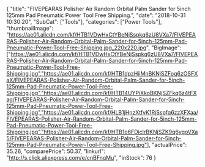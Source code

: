 {
	"title": "FIVEPEARAS Polisher Air Random Orbital Palm Sander for 5inch 125mm Pad Pneumatic Power Tool Free Shipping.",
	"date": "2018-10-31 10:30:20",
	"SubCat": ["Tools"],
	"categories": ["Power Tools"],
	"thumbnailImage": "https://ae01.alicdn.com/kf/HTB1VDwHxCtYBeNjSspkq6zU8VXa7/FIVEPEARAS-Polisher-Air-Random-Orbital-Palm-Sander-for-5inch-125mm-Pad-Pneumatic-Power-Tool-Free-Shipping.jpg_220x220.jpg",
	"BigImage": ["https://ae01.alicdn.com/kf/HTB1VDwHxCtYBeNjSspkq6zU8VXa7/FIVEPEARAS-Polisher-Air-Random-Orbital-Palm-Sander-for-5inch-125mm-Pad-Pneumatic-Power-Tool-Free-Shipping.jpg","https://ae01.alicdn.com/kf/HTB1dpzHiiMnBKNjSZFoq6zOSFXaX/FIVEPEARAS-Polisher-Air-Random-Orbital-Palm-Sander-for-5inch-125mm-Pad-Pneumatic-Power-Tool-Free-Shipping.jpg","https://ae01.alicdn.com/kf/HTB14UYPiXkoBKNjSZFkq6z4tFXag/FIVEPEARAS-Polisher-Air-Random-Orbital-Palm-Sander-for-5inch-125mm-Pad-Pneumatic-Power-Tool-Free-Shipping.jpg","https://ae01.alicdn.com/kf/HLB1jHnzXtfvK1RjSspfq6zzXFXaa/FIVEPEARAS-Polisher-Air-Random-Orbital-Palm-Sander-for-5inch-125mm-Pad-Pneumatic-Power-Tool-Free-Shipping.jpg","https://ae01.alicdn.com/kf/HTB1o6FDicIrBKNjSZK9q6ygoVXa5/FIVEPEARAS-Polisher-Air-Random-Orbital-Palm-Sander-for-5inch-125mm-Pad-Pneumatic-Power-Tool-Free-Shipping.jpg"],
	"actualPrice": 35.26,
	"comparePrice": 50.37,
	"linkurl": "http://s.click.aliexpress.com/e/cnBFnqMu",
	"inStock": 76
}
